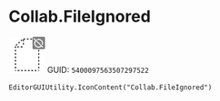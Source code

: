 # Collab.FileIgnored
![](/img/Collab.FileIgnored.png)
GUID: `5400097563507297522`
```
EditorGUIUtility.IconContent("Collab.FileIgnored")
```
